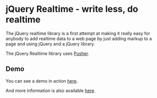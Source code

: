 # jQuery Realtime - write less, do realtime

The jQuery realtime library is a first attempt at making it really easy for anybody to add realtime data to a web page by just adding markup to a page and using jQuery and a jQuery library.

The jQuery Realtime library uses [Pusher](http://pusher.com).

## Demo

You can see a demo in action [here](http://www.leggetter.co.uk/pusher/jquery-realtime-plugin/examples/bitcoin/).

And more information is also available [here](http://leggetter.github.com/jquery.realtime/examples/blog.html).